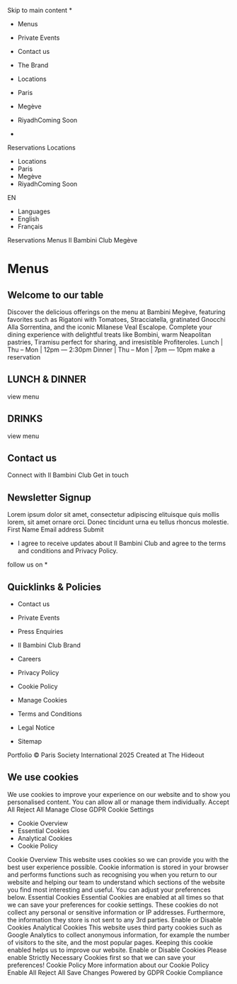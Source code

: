 Skip to main content
  * 

  * Menus
  * Private Events
  * Contact us
  * The Brand


  * Locations
  * Paris
  * Megève
  * RiyadhComing Soon


  * 

Reservations
Locations
  * Locations
  * Paris
  * Megève
  * RiyadhComing Soon


EN
  * Languages
  * English
  * Français


Reservations Menus
Il Bambini Club Megève
# Menus
## Welcome to our table
Discover the delicious offerings on the menu at Bambini Megève, featuring favorites such as Rigatoni with Tomatoes, Stracciatella, gratinated Gnocchi Alla Sorrentina, and the iconic Milanese Veal Escalope. Complete your dining experience with delightful treats like Bombini, warm Neapolitan pastries, Tiramisu perfect for sharing, and irresistible Profiteroles.
Lunch | Thu – Mon | 12pm — 2:30pm Dinner | Thu – Mon | 7pm — 10pm
make a reservation
## LUNCH & DINNER
view menu
## DRINKS
view menu
## Contact us
Connect with Il Bambini Club
Get in touch
## Newsletter Signup
Lorem ipsum dolor sit amet, consectetur adipiscing elituisque quis mollis lorem, sit amet ornare orci. Donec tincidunt urna eu tellus rhoncus molestie.
First Name
Email address
Submit
  * I agree to receive updates about Il Bambini Club and agree to the terms and conditions and Privacy Policy.


follow us on
  * 

## Quicklinks & Policies
  * Contact us
  * Private Events
  * Press Enquiries
  * Il Bambini Club Brand
  * Careers


  * Privacy Policy
  * Cookie Policy
  * Manage Cookies
  * Terms and Conditions
  * Legal Notice
  * Sitemap


Portfolio
© Paris Society International 2025 Created at The Hideout
## We use cookies
We use cookies to improve your experience on our website and to show you personalised content. You can allow all or manage them individually.
Accept All Reject All Manage
Close GDPR Cookie Settings
  * Cookie Overview
  * Essential Cookies
  * Analytical Cookies
  * Cookie Policy


Cookie Overview
This website uses cookies so we can provide you with the best user experience possible. Cookie information is stored in your browser and performs functions such as recognising you when you return to our website and helping our team to understand which sections of the website you find most interesting and useful. You can adjust your preferences below.
Essential Cookies
Essential Cookies are enabled at all times so that we can save your preferences for cookie settings. These cookies do not collect any personal or sensitive information or IP addresses. Furthermore, the information they store is not sent to any 3rd parties.
Enable or Disable Cookies
Analytical Cookies
This website uses third party cookies such as Google Analytics to collect anonymous information, for example the number of visitors to the site, and the most popular pages. Keeping this cookie enabled helps us to improve our website.
Enable or Disable Cookies
Please enable Strictly Necessary Cookies first so that we can save your preferences!
Cookie Policy
More information about our Cookie Policy
Enable All Reject All Save Changes
Powered by GDPR Cookie Compliance
